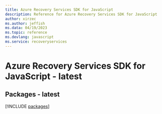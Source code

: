 ```yaml
---
title: Azure Recovery Services SDK for JavaScript
description: Reference for Azure Recovery Services SDK for JavaScript
author: xirzec
ms.author: jeffish
ms.data: 04/19/2023
ms.topic: reference
ms.devlang: javascript
ms.service: recoveryservices
---
```

# Azure Recovery Services SDK for JavaScript - latest
## Packages - latest
[!INCLUDE [packages](recovery-services-index.md)]